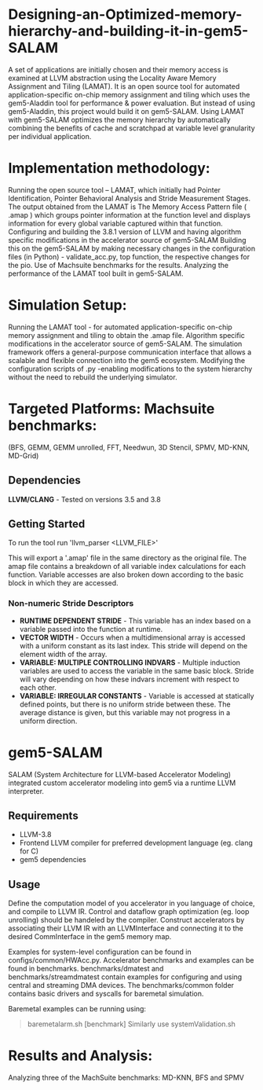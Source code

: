 # Designing-an-Optimized-memory-hierarchy-and-building-it-in-gem5-SALAM
A set of applications are initially chosen and their memory access is examined at LLVM abstraction using the Locality Aware Memory Assignment and Tiling (LAMAT). It is an open source tool for automated application-specific on-chip memory assignment and tiling which uses the gem5-Aladdin tool for performance &amp; power evaluation. But instead of using gem5-Aladdin, this project would build it on gem5-SALAM. Using LAMAT with gem5-SALAM optimizes the memory hierarchy by automatically combining the benefits of cache and scratchpad at variable level granularity per individual application.

# Implementation methodology: 
Running the open source tool – LAMAT, which initially had Pointer Identification, Pointer Behavioral Analysis and Stride Measurement Stages.
The output obtained from the LAMAT is The Memory Access Pattern file ( .amap ) which groups pointer information at the function level and displays information for every global variable captured within that function.
Configuring and building the 3.8.1 version of LLVM and having algorithm specific modifications in the accelerator source of gem5-SALAM
Building this on the gem5-SALAM by making necessary changes in the configuration files (in Python) - validate_acc.py, top function, the respective changes for the pio.
Use of Machsuite benchmarks for the results.
Analyzing the performance of the LAMAT tool built in gem5-SALAM.

# Simulation Setup: 
Running the LAMAT tool - for automated application-specific on-chip memory assignment and tiling to obtain the .amap file.
Algorithm specific modifications in the accelerator source of gem5-SALAM.
The simulation framework offers a general-purpose communication interface that allows a scalable and flexible connection into the gem5 ecosystem. 
Modifying the configuration scripts of .py -enabling modifications to the system hierarchy without the need to rebuild the underlying simulator.

# Targeted Platforms: Machsuite benchmarks:
(BFS, GEMM, GEMM unrolled, FFT, Needwun, 3D Stencil, SPMV, MD-KNN, MD-Grid)

## Dependencies

**LLVM/CLANG** - Tested on versions 3.5 and 3.8

## Getting Started

To run the tool run 'llvm\_parser <LLVM\_FILE>'

This will export a '.amap' file in the same directory as the original file. The amap file
contains a breakdown of all variable index calculations for each function. Variable accesses
are also broken down according to the basic block in which they are accessed. 

### Non-numeric Stride Descriptors

* **RUNTIME DEPENDENT STRIDE** - This variable has an index based on a variable passed into the function
    at runtime.
* **VECTOR WIDTH** - Occurs when a multidimensional array is accessed with a uniform constant as its last
    index. This stride will depend on the element width of the array.
* **VARIABLE: MULTIPLE CONTROLLING INDVARS** - Multiple induction variables are used to access the variable
    in the same basic block. Stride will vary depending on how these indvars increment with respect to each
    other.
* **VARIABLE: IRREGULAR CONSTANTS** - Variable is accessed at statically defined points, but there is no uniform
    stride between these. The average distance is given, but this variable may not progress in a uniform direction.
    
# gem5-SALAM #

SALAM (System Architecture for LLVM-based Accelerator Modeling) integrated custom accelerator modeling into gem5 via a runtime LLVM interpreter.

## Requirements ##
- LLVM-3.8
- Frontend LLVM compiler for preferred development language (eg. clang for C)
- gem5 dependencies

## Usage ##
Define the computation model of you accelerator in you language of choice, and compile to LLVM IR. Control and dataflow graph optimization (eg. loop unrolling) should be handeled by the compiler. Construct accelerators by associating their LLVM IR with an LLVMInterface and connecting it to the desired CommInterface in the gem5 memory map.

Examples for system-level configuration can be found in configs/common/HWAcc.py.
Accelerator benchmarks and examples can be found in benchmarks. benchmarks/dmatest and benchmarks/streamdmatest contain examples for configuring and using central and streaming DMA devices.
The benchmarks/common folder contains basic drivers and syscalls for baremetal simulation.

Baremetal examples can be running using:
> baremetalarm.sh [benchmark] 
Similarly use systemValidation.sh

# Results and Analysis: 
Analyzing three of the MachSuite benchmarks: MD-KNN, BFS and  SPMV

